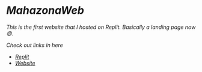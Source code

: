 # _MahazonaWeb_
_This is the first website that I hosted on Replit._
_Basically a landing page now :smile:._

_Check out links in here_
- _[Replit](https://replit.com/@SandunWira/MahazonaWeb)_
- _[Website](https://mahazona.live)_
